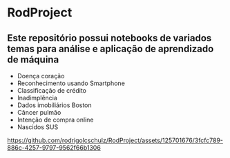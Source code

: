 # RodProject
## Este repositório possui notebooks de variados temas para análise e aplicação de aprendizado de máquina
- Doença coração
- Reconhecimento usando Smartphone
- Classificação de crédito
- Inadimplência
- Dados imobiliários Boston
- Câncer pulmão
- Intenção de compra online
- Nascidos SUS


https://github.com/rodrigolcschulz/RodProject/assets/125701676/3fcfc789-886c-4257-9797-9562f66b1306

